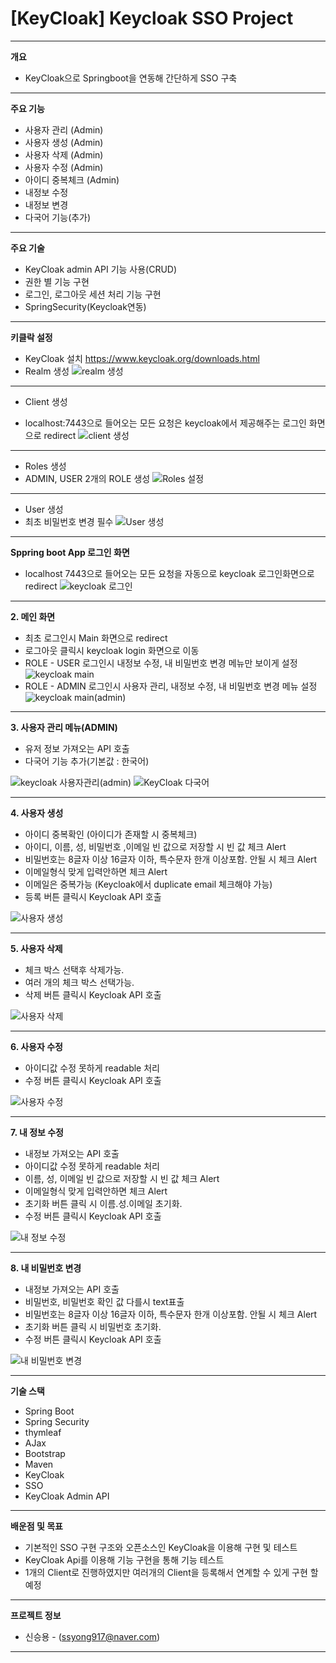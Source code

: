 # [KeyCloak] Keycloak SSO Project
-----------

**개요**
* KeyCloak으로 Springboot을 연동해 간단하게 SSO 구축
----------- 

**주요 기능**
* 사용자 관리 (Admin)
* 사용자 생성 (Admin)
* 사용자 삭제 (Admin)
* 사용자 수정 (Admin)
* 아이디 중복체크 (Admin)
* 내정보 수정
* 내정보 변경
* 다국어 기능(추가)
----------- 
**주요 기술**
* KeyCloak admin API 기능 사용(CRUD)
* 권한 별 기능 구현
* 로그인, 로그아웃 세션 처리 기능 구현
* SpringSecurity(Keycloak연동)


-----------
**키클락 설정**
* KeyCloak 설치
https://www.keycloak.org/downloads.html
* Realm 생성
![realm 생성](https://user-images.githubusercontent.com/65889807/136679211-5f70d7ff-1ce2-4aaf-b203-373f8431ab61.png)
-----------
* Client 생성 
- localhost:7443으로 들어오는 모든 요청은 keycloak에서 제공해주는 로그인 화면으로 redirect
![client 생성](https://user-images.githubusercontent.com/65889807/136679213-85968e0a-121d-4058-8402-16fe4ce7d1b3.png)
-----------
* Roles 생성
* ADMIN, USER 2개의 ROLE 생성
![Roles 설정](https://user-images.githubusercontent.com/65889807/136679297-d2cfc9d3-d9de-416a-aca3-b7d9e15fd903.png)
-----------
* User 생성
* 최초 비밀번호 변경 필수
![User 생성](https://user-images.githubusercontent.com/65889807/136679300-84b8fe27-1a94-4e36-8bf0-ec02cb47ac10.png)

-----------
**Sppring boot App 로그인 화면**
  * localhost 7443으로 들어오는 모든 요청을 자동으로 keycloak 로그인화면으로 redirect
  ![keycloak 로그인](https://user-images.githubusercontent.com/65889807/136679553-9ce81c85-5751-4f43-b561-693c9c01169e.png)

----------- 
**2. 메인 화면**
 * 최초 로그인시 Main 화면으로 redirect
 * 로그아웃 클릭시 keycloak login 화면으로 이동
 * ROLE - USER 로그인시 내정보 수정, 내 비밀번호 변경 메뉴만 보이게 설정
 ![keycloak main](https://user-images.githubusercontent.com/65889807/136679636-ef5ed3cc-b70c-4ecd-a9cd-200e26817842.png)
 * ROLE - ADMIN 로그인시 사용자 관리, 내정보 수정, 내 비밀번호 변경 메뉴 설정
 ![keycloak main(admin)](https://user-images.githubusercontent.com/65889807/136679778-17a1b073-a9ba-495e-b9fc-6fd266ce1788.png)

 ----------- 
**3. 사용자 관리 메뉴(ADMIN)** 
  * 유저 정보 가져오는 API 호출
  * 다국어 기능 추가(기본값 : 한국어)

![keycloak 사용자관리(admin)](https://user-images.githubusercontent.com/65889807/136679810-8611b0ec-a223-4e93-81bd-4cc68712274c.png)
![KeyCloak 다국어](https://user-images.githubusercontent.com/65889807/141287595-596d1845-87db-4d92-8400-5e6dd7959ac0.png)

----------- 
**4. 사용자 생성**
  * 아이디 중복확인 (아이디가 존재할 시 중복체크)
  * 아이디, 이름, 성, 비밀번호 ,이메일 빈 값으로 저장할 시 빈 값 체크 Alert
  * 비밀번호는 8글자 이상 16글자 이하, 특수문자 한개 이상포함. 안될 시 체크 Alert
  * 이메일형식 맞게 입력안하면 체크 Alert
  * 이메일은 중복가능 (Keycloak에서 duplicate email 체크해야 가능)
  * 등록 버튼 클릭시 Keycloak API 호출
 
  
![사용자 생성](https://user-images.githubusercontent.com/65889807/136688201-d7424ca5-6b36-4b3d-9f0b-66c13e1998ab.png)

----------- 
**5. 사용자 삭제**
   * 체크 박스 선택후 삭제가능.
   * 여러 개의 체크 박스 선택가능.
   * 삭제 버튼 클릭시 Keycloak API 호출
   
   ![사용자 삭제](https://user-images.githubusercontent.com/65889807/136688216-bbbb31fd-152d-4640-83a5-404290a634da.png)

----------- 
**6. 사용자 수정**
   * 아이디값 수정 못하게 readable 처리
   * 수정 버튼 클릭시 Keycloak API 호출
  
![사용자 수정](https://user-images.githubusercontent.com/65889807/136688226-13b1d9f5-15c5-4351-99dd-4cfa0f669822.png)


----------- 
**7. 내 정보 수정**
   * 내정보 가져오는 API 호출
   * 아이디값 수정 못하게 readable 처리
   * 이름, 성, 이메일 빈 값으로 저장할 시 빈 값 체크 Alert
   * 이메일형식 맞게 입력안하면 체크 Alert
   * 초기화 버튼 클릭 시 이름.성.이메일 초기화.
   * 수정 버튼 클릭시 Keycloak API 호출
   
![내 정보 수정](https://user-images.githubusercontent.com/65889807/136688234-ec1f2b9d-45cb-4b81-9c50-49248bdc31e9.png)

 ----------- 
**8. 내 비밀번호 변경**
  * 내정보 가져오는 API 호출
  * 비밀번호, 비밀번호 확인 값 다를시 text표출
  * 비밀번호는 8글자 이상 16글자 이하, 특수문자 한개 이상포함. 안될 시 체크 Alert
  * 초기화 버튼 클릭 시 비밀번호 초기화.
  * 수정 버튼 클릭시 Keycloak API 호출

![내 비밀번호 변경](https://user-images.githubusercontent.com/65889807/136688240-ff4ff36a-3423-418c-ba12-1a8eca26497f.png)

-----------
**기술 스택**
* Spring Boot
* Spring Security
* thymleaf
* AJax
* Bootstrap
* Maven
* KeyCloak
* SSO
* KeyCloak Admin API

-----------
**배운점 및 목표**
  * 기본적인 SSO 구현 구조와 오픈소스인 KeyCloak을 이용해 구현 및 테스트
  * KeyCloak Api를 이용해 기능 구현을 통해 기능 테스트
  * 1개의 Client로 진행하였지만 여러개의 Client을 등록해서 연계할 수 있게 구현 할 예정
  
-----------
**프로젝트 정보**
* 신승용 - (ssyong917@naver.com)

----------- 
